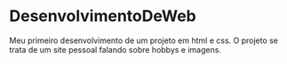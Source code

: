 # DesenvolvimentoDeWeb
Meu primeiro desenvolvimento de um projeto em html e css. O projeto se trata de um site pessoal falando sobre hobbys e imagens.
